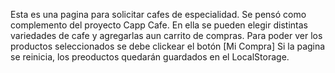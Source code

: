 Esta es una pagina para solicitar cafes de especialidad. 
Se pensó como complemento del proyecto Capp Cafe. 
En ella se pueden elegir distintas variedades de cafe y agregarlas aun carrito de compras.
Para poder ver los productos seleccionados se debe clickear el botón [Mi Compra]
Si la pagina se reinicia, los preoductos quedarán guardados en el LocalStorage.
